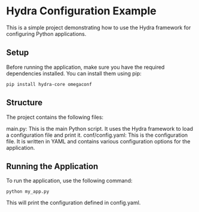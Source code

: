 # Hydra Configuration Example
This is a simple project demonstrating how to use the Hydra framework for configuring Python applications.

## Setup
Before running the application, make sure you have the required dependencies installed. You can install them using pip:

```
pip install hydra-core omegaconf
```
## Structure
The project contains the following files:

main.py: This is the main Python script. It uses the Hydra framework to load a configuration file and print it.
conf/config.yaml: This is the configuration file. It is written in YAML and contains various configuration options for the application.

## Running the Application
To run the application, use the following command:

```
python my_app.py
```
This will print the configuration defined in config.yaml.

